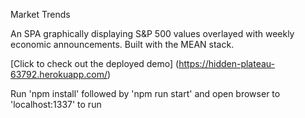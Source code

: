 Market Trends

An SPA graphically displaying S&P 500 values overlayed with weekly economic announcements. Built with the MEAN stack.

[Click to check out the deployed demo] (https://hidden-plateau-63792.herokuapp.com/)

Run 'npm install' followed by 'npm run start' and open browser to 'localhost:1337' to run
